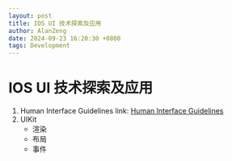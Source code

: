 ```yaml
---
layout: post
title: IOS UI 技术探索及应用
author: AlanZeng
date: 2024-09-23 16:20:30 +0800
tags: Development
---
```


# IOS UI 技术探索及应用

1. Human Interface Guidelines
   link: [Human Interface Guidelines](https://developer.apple.com/design/human-interface-guidelines/ios/overview/themes/)
2. UIKit
   - 渲染
   - 布局
   - 事件